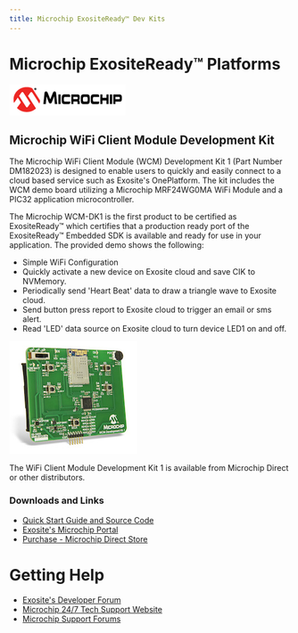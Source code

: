 ```yaml
---
title: Microchip ExositeReady™ Dev Kits
---
```


# Microchip ExositeReady™ Platforms

![Microchip](../assets/microchip_logo.png)


## Microchip WiFi Client Module Development Kit

The Microchip WiFi Client Module (WCM) Development Kit 1 (Part Number DM182023) is designed to enable users to quickly and easily connect to a cloud based service such as Exosite's OnePlatform. The kit includes the WCM demo board utilizing a Microchip MRF24WG0MA WiFi Module and a PIC32 application microcontroller.

The Microchip WCM-DK1 is the first product to be certified as ExositeReady™ which certifies that a production ready port of the ExositeReady™ Embedded SDK is available and ready for use in your application. The provided demo shows the following:

* Simple WiFi Configuration
* Quickly activate a new device on Exosite cloud and save CIK to NVMemory.
* Periodically send 'Heart Beat' data to draw a triangle wave to Exosite cloud.
* Send button press report to Exosite cloud to trigger an email or sms alert.
* Read 'LED' data source on Exosite cloud to turn device LED1 on and off.

![Microchip WCM-DK1](../assets/DM182020_WCM-Development-kit-1.jpg)

The WiFi Client Module Development Kit 1 is available from Microchip Direct or other distributors.

### Downloads and Links

* [Quick Start Guide and Source Code](https://github.com/exositeready/er_vfp_microchip_wcm)
* [Exosite's Microchip Portal](https://microchip.exosite.com/)
* [Purchase - Microchip Direct Store](http://www.microchipdirect.com/ProductSearch.aspx?keywords=DM182023)


# Getting Help

* [Exosite's Developer Forum](https://community.exosite.com/c/hardware-platforms/microchip-kits)
* [Microchip 24/7 Tech Support Website](http://www.microchip.com/wwwregister/default.aspx?ReturnURL=http://www.microchip.com/support/hottopics.aspx)
* [Microchip Support Forums](http://www.microchip.com/forums)
